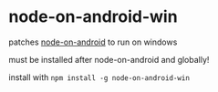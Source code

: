 # node-on-android-win

patches [node-on-android](https://github.com/node-on-mobile/node-on-android) to run on windows

must be installed after node-on-android and globally!

install with `npm install -g node-on-android-win`
